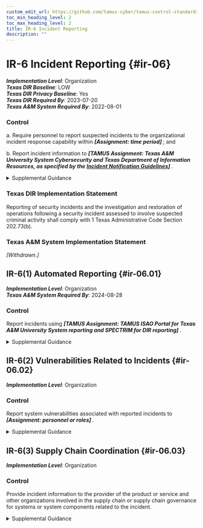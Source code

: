 ```yaml
---
custom_edit_url: https://github.com/tamus-cyber/tamus-control-standards/tree/main/content/tamus.edu/TAMUS_profile.yaml
toc_min_heading_level: 2
toc_max_heading_level: 2
title: IR-6 Incident Reporting
description: ""
---
```


# IR-6 Incident Reporting {#ir-06}

_**Implementation Level**_: Organization\
_**Texas DIR Baseline**_: LOW\
_**Texas DIR Privacy Baseline**_: Yes\
_**Texas DIR Required By**_: 2023-07-20\
_**Texas A&M System Required By**_: 2022-08-01

### Control



a. Require personnel to report suspected incidents to the organizational incident response capability within <strong title="ir-06_odp.01"> <em>[Assignment: time period]</em> </strong> ; and

b. Report incident information to <strong title="ir-06_odp.02"> <em>[TAMUS Assignment: Texas A&M University System Cybersecurity and Texas Department of Information Resources, as specified by the [Incident Notification Guidelines](https://cyber.tamus.edu/policy/guidelines/incident-notification/)]</em> </strong>.


<details><summary>Supplemental Guidance</summary>The types of incidents reported, the content and timeliness of the reports, and the designated reporting authorities reflect applicable laws, executive orders, directives, regulations, policies, standards, and guidelines. Incident information can inform risk assessments, control effectiveness assessments, security requirements for acquisitions, and selection criteria for technology products.</details>

### Texas DIR Implementation Statement

Reporting of security incidents and the investigation and restoration of operations following a security incident assessed to involve suspected criminal activity shall comply with 1 Texas Administrative Code Section 202.73(b).


### Texas A&M System Implementation Statement

<em>[Withdrawn.]</em>





## IR-6(1) Automated Reporting {#ir-06.01}

_**Implementation Level**_: Organization\
_**Texas A&M System Required By**_: 2024-08-28

### Control

Report incidents using <strong title="ir-06.01_odp"> <em>[TAMUS Assignment: TAMUS ISAO Portal for Texas A&M University System reporting and SPECTRIM for DIR reporting]</em> </strong>.


<details><summary>Supplemental Guidance</summary>The recipients of incident reports are specified in [IR-6b](#ir-6_smt.b) . Automated reporting mechanisms include email, posting on websites (with automatic updates), and automated incident response tools and programs.</details>


## IR-6(2) Vulnerabilities Related to Incidents {#ir-06.02}

_**Implementation Level**_: Organization

### Control

Report system vulnerabilities associated with reported incidents to <strong title="ir-06.02_odp"> <em>[Assignment: personnel or roles]</em> </strong>.


<details><summary>Supplemental Guidance</summary>Reported incidents that uncover system vulnerabilities are analyzed by organizational personnel including system owners, mission and business owners, senior agency information security officers, senior agency officials for privacy, authorizing officials, and the risk executive (function). The analysis can serve to prioritize and initiate mitigation actions to address the discovered system vulnerability.</details>


## IR-6(3) Supply Chain Coordination {#ir-06.03}

_**Implementation Level**_: Organization

### Control

Provide incident information to the provider of the product or service and other organizations involved in the supply chain or supply chain governance for systems or system components related to the incident.


<details><summary>Supplemental Guidance</summary>Organizations involved in supply chain activities include product developers, system integrators, manufacturers, packagers, assemblers, distributors, vendors, and resellers. Entities that provide supply chain governance include the Federal Acquisition Security Council (FASC). Supply chain incidents include compromises or breaches that involve information technology products, system components, development processes or personnel, distribution processes, or warehousing facilities. Organizations determine the appropriate information to share and consider the value gained from informing external organizations about supply chain incidents, including the ability to improve processes or to identify the root cause of an incident.</details>
